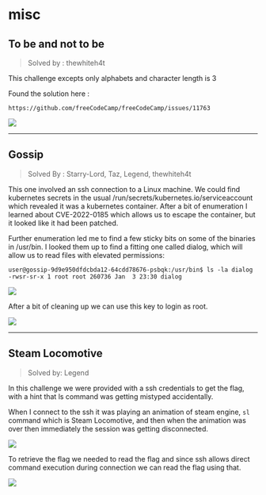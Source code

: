 # misc

## To be and not to be
> Solved by : thewhiteh4t

This challenge excepts only alphabets and character length is 3

Found the solution here :

```
https://github.com/freeCodeCamp/freeCodeCamp/issues/11763
```

![](https://i.imgur.com/DJrIC15.png)

----------

## Gossip
> Solved By : Starry-Lord, Taz, Legend, thewhiteh4t

This one involved an ssh connection to a Linux machine. We could find kubernetes secrets in the usual /run/secrets/kubernetes.io/serviceaccount which revealed it was a kubernetes container.
After a bit of enumeration I learned about CVE-2022-0185 which allows us to escape the container, but it looked like it had been patched.

Further enumeration led me to find a few sticky bits on some of the binaries in /usr/bin. I looked them up to find a fitting one called dialog, which will allow us to read files with elevated permissions:

```
user@gossip-9d9e950dfdcbda12-64cdd78676-psbqk:/usr/bin$ ls -la dialog 
-rwsr-sr-x 1 root root 260736 Jan  3 23:30 dialog
```

![](https://i.imgur.com/EZjKAA0.png)

After a bit of cleaning up we can use this key to login as root.


![](https://i.imgur.com/jdEnsST.png)

----------

## Steam Locomotive
> Solved by: Legend

In this challenge we were provided with a ssh credentials to get the flag, with a hint that ls command was getting mistyped accidentally.

When I connect to the ssh it was playing an animation of steam engine, `sl` command which is Steam Locomotive, and then when the animation was over then immediately the session was getting disconnected.

![](https://i.imgur.com/zW5ZZwB.png)

To retrieve the flag we needed to read the flag and since ssh allows direct command execution during connection we can read the flag using that.

![](https://i.imgur.com/14tSoKE.png)